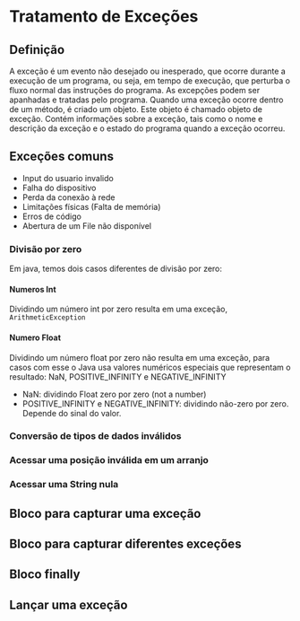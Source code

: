 # Tratamento de Exceções
## Definição
A exceção é um evento não desejado ou inesperado, que ocorre durante a execução de um programa, ou seja, em tempo de execução, que perturba o fluxo normal das instruções do programa. As excepções podem ser apanhadas e tratadas pelo programa. Quando uma exceção ocorre dentro de um método, é criado um objeto. Este objeto é chamado objeto de exceção. Contém informações sobre a exceção, tais como o nome e descrição da exceção e o estado do programa quando a exceção ocorreu.

## Exceções comuns
* Input do usuario invalido
* Falha do dispositivo
* Perda da conexão à rede
* Limitações físicas (Falta de memória)
* Erros de código
* Abertura de um File não disponível

### Divisão por zero
Em java, temos dois casos diferentes de divisão por zero:

#### Numeros Int
Dividindo um número int por zero resulta em uma exceção, ```ArithmeticException```

#### Numero Float
Dividindo um número float por zero não resulta em uma exceção, para casos com esse o Java usa valores numéricos especiais que representam o resultado: NaN, POSITIVE_INFINITY e NEGATIVE_INFINITY

* NaN: dividindo Float zero por zero (not a number)
* POSITIVE_INFINITY e NEGATIVE_INFINITY: dividindo não-zero por zero. Depende do sinal do valor.

### Conversão de tipos de dados inválidos


### Acessar uma posição inválida em um arranjo


### Acessar uma String nula
## Bloco para capturar uma exceção
## Bloco para capturar diferentes exceções
## Bloco finally
## Lançar uma exceção

